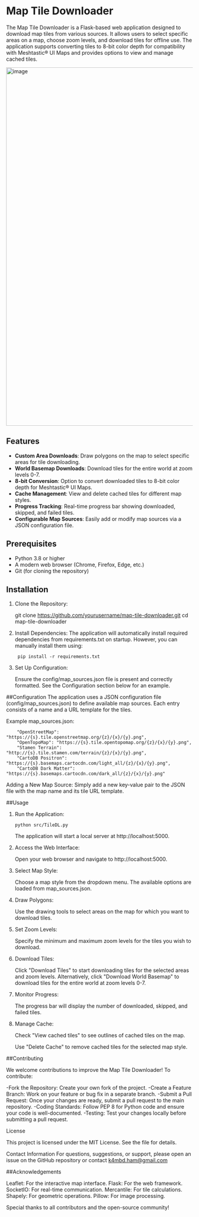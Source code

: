 # Map Tile Downloader

The Map Tile Downloader is a Flask-based web application designed to download map tiles from various sources. It allows users to select specific areas on a map, choose zoom levels, and download tiles for offline use. The application supports converting tiles to 8-bit color depth for compatibility with Meshtastic® UI Maps and provides options to view and manage cached tiles.

<img width="964" alt="image" src="https://github.com/user-attachments/assets/57b041c9-2be6-4bf4-9ed4-98df24472a47" />

## Features

- **Custom Area Downloads**: Draw polygons on the map to select specific areas for tile downloading.
- **World Basemap Downloads**: Download tiles for the entire world at zoom levels 0-7.
- **8-bit Conversion**: Option to convert downloaded tiles to 8-bit color depth for Meshtastic® UI Maps.
- **Cache Management**: View and delete cached tiles for different map styles.
- **Progress Tracking**: Real-time progress bar showing downloaded, skipped, and failed tiles.
- **Configurable Map Sources**: Easily add or modify map sources via a JSON configuration file.

## Prerequisites

- Python 3.8 or higher
- A modern web browser (Chrome, Firefox, Edge, etc.)
- Git (for cloning the repository)

## Installation

1. Clone the Repository:
   
	git clone https://github.com/yourusername/map-tile-downloader.git
	cd map-tile-downloader
   
2. Install Dependencies:
    	The application will automatically install required dependencies from requirements.txt on startup. However, you can manually 		install them using:

		pip install -r requirements.txt

3. Set Up Configuration:

   Ensure the config/map_sources.json file is present and correctly formatted. See the Configuration section below for an example.
   
   
##Configuration
The application uses a JSON configuration file (config/map_sources.json) to define available map sources. Each entry consists of a name and a URL template for the tiles.

Example map_sources.json:
	
		"OpenStreetMap": "https://{s}.tile.openstreetmap.org/{z}/{x}/{y}.png",
		"OpenTopoMap": "https://{s}.tile.opentopomap.org/{z}/{x}/{y}.png",
		"Stamen Terrain": "http://{s}.tile.stamen.com/terrain/{z}/{x}/{y}.png",
		"CartoDB Positron": "https://{s}.basemaps.cartocdn.com/light_all/{z}/{x}/{y}.png",
		"CartoDB Dark Matter": "https://{s}.basemaps.cartocdn.com/dark_all/{z}/{x}/{y}.png"
	

Adding a New Map Source: Simply add a new key-value pair to the JSON file with the map name and its tile URL template.


##Usage
1.	Run the Application:

		python src/TileDL.py
	
	The application will start a local server at http://localhost:5000.

2. 	Access the Web Interface:

	Open your web browser and navigate to http://localhost:5000.
		
3. 	Select Map Style:

	Choose a map style from the dropdown menu. The available options are loaded from map_sources.json.
4. 	Draw Polygons:
	
	Use the drawing tools to select areas on the map for which you want to download tiles.
		
5.	Set Zoom Levels:
	
	Specify the minimum and maximum zoom levels for the tiles you wish to download.

6.	Download Tiles:

	Click "Download Tiles" to start downloading tiles for the selected areas and zoom levels.
	Alternatively, click "Download World Basemap" to download tiles for the entire world at zoom levels 0-7.

7.	Monitor Progress:

	The progress bar will display the number of downloaded, skipped, and failed tiles.

8.	Manage Cache:

	Check "View cached tiles" to see outlines of cached tiles on the map.

	Use "Delete Cache" to remove cached tiles for the selected map style.


##Contributing

We welcome contributions to improve the Map Tile Downloader! To contribute:

-Fork the Repository: Create your own fork of the project.
-Create a Feature Branch: Work on your feature or bug fix in a separate branch.
-Submit a Pull Request: Once your changes are ready, submit a pull request to the main repository.
-Coding Standards: Follow PEP 8 for Python code and ensure your code is well-documented.
-Testing: Test your changes locally before submitting a pull request.

License

This project is licensed under the MIT License. See the  file for details.

Contact Information
For questions, suggestions, or support, please open an issue on the GitHub repository or contact k4mbd.ham@gmail.com

##Acknowledgements

Leaflet: For the interactive map interface.
Flask: For the web framework.
SocketIO: For real-time communication.
Mercantile: For tile calculations.
Shapely: For geometric operations.
Pillow: For image processing.

Special thanks to all contributors and the open-source community!
